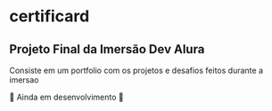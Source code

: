 # certificard

## Projeto Final da Imersão Dev Alura 
Consiste em um portfolio com os projetos e desafios feitos durante a imersao

🚧 Ainda em desenvolvimento 🚧
